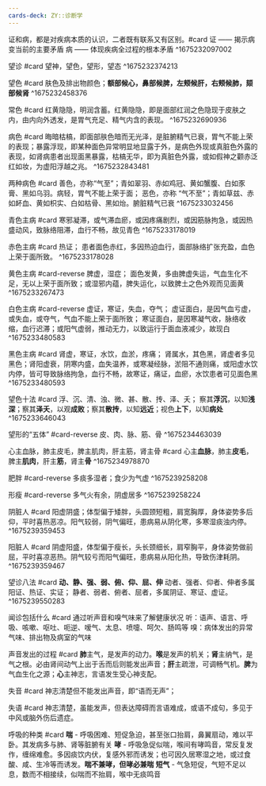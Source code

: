 ```yaml
---
cards-deck: ZY::诊断学
---
```


证和病，都是对疾病本质的认识，二者既有联系又有区别。#card
证 —— 揭示病变当前的主要矛盾
病 —— 体现疾病全过程的根本矛盾
^1675232097002

望诊 #card 
望神，望色，望形，望态
^1675232374213

望色 #card 
肤色及排出物颜色；**额部候心，鼻部候脾，左颊候肝，右颊候肺，颏部候肾**
^1675232458376

常色 #card 
红黄隐隐，明润含蓄。红黄隐隐，即是面部红润之色隐现于皮肤之内，由内向外透发，是胃气充足、精气内含的表现。
^1675232690936

病色 #card 
晦暗枯槁，即面部肤色暗而无光泽，是脏腑精气已衰，胃气不能上荣的表现；暴露浮现，即某种面色异常明显地显露于外，是病色外现或真脏色外露的表现，如肾病患者出现面黑暴露，枯槁无华，即为真脏色外露，或如假神之颧赤泛红如妆，为虚阳浮越之兆。
^1675232843481

两种病色 #card 
善色，亦称“气至”；青如翠羽、赤如鸡冠、黄如蟹腹、白如豕膏、黑如乌羽。病轻，胃气不能上荣于面；
恶色，亦称 “气不至”；青如草兹、赤如衃血、黄如枳实、白如枯骨、黑如炲。腑脏精气已衰
^1675233032456

青色主病 #card 
寒邪凝滞，或气滞血瘀，或因疼痛剧烈，或因筋脉拘急，或因热盛动风，致脉络阻滞，血行不畅，故见青色 
^1675233178019


赤色主病 #card 
热证；
患者面色赤红，多因热迫血行，面部脉络扩张充盈，血色上荣于面所致。
^1675233178028

黄色主病 #card-reverse
脾虚，湿症；
面色发黄，多由脾虚失运，气血生化不足，无以上荣于面所致；或湿邪内蕴，脾失运化，以致脾土之色外观而见面黄
^1675233267473

白色主病 #card-reverse 
虚证，寒证，失血，夺气；
虚证面白，是因气血亏虚，或失血，或夺气，气血不能上荣于面所致；
寒证面白，是因寒凝气收，脉络收缩，血行迟滞；或阳气虚弱，推动无力，以致运行于面血液减少，故现白
^1675233480583

黑色主病 #card 
肾虚，寒证，水饮，血淤，疼痛；
肾属水，其色黑，肾虚者多见黑色；肾阳虚衰，阴寒内盛，血失温养，或寒凝经脉，淤阻不通则痛，或阳虚水饮内停，皆可导致脉络拘急，血行不畅，故寒证，痛证，血瘀，水饮患者可见面色黑
^1675233480593

望色十法 #card 
浮、沉、清、浊、微、甚、散、抟、泽、夭；
察其**浮沉**，以知**浅深**；察其**泽夭**，以观**成败**；察其**散抟**，以知**远近**；视色**上下**，以知**病处**
^1675233646043


望形的“五体” #card-reverse 
皮、肉、脉、筋、骨
^1675234463039


心主血脉，肺主皮毛，脾主肌肉，肝主筋，肾主骨 #card 
心主**血脉**，肺主**皮毛**，脾主**肌肉**，肝主**筋**，肾主**骨**
^1675234978870

肥胖 #card-reverse 
多痰多湿者；食少为气虚 
^1675239258208

形瘦 #card-reverse 
多气火有余，阴虚居多
^1675239258224

阴脏人 #card 
阳虚阴盛；体型偏于矮胖，头圆颈短粗，肩宽胸厚，身体姿势多后仰，平时喜热恶凉。阳气较弱，阴气偏旺，患病易从阴化寒，多寒湿痰浊内停。
^1675239359453


阳脏人 #card 
阴虚阳盛，体型偏于瘦长，头长颈细长，肩窄胸平，身体姿势做前屈，平时喜凉恶热。阴气较亏而阳气偏旺，患病易从阳化热，导致伤津耗阴。
^1675239359467

望诊八法 #card 
**动、静、强、弱、俯、仰、屈、伸**
动者、强者、仰者、伸者多属阳证、热证、实证；
静者、弱者、俯者、屈者，多属阴证、寒证、虚证。
^1675239550283

闻诊包括什么 #card 
通过听声音和嗅气味来了解健康状况
听：语声、语言、呼吸、咳嗽、呕吐、呃逆、嗳气、太息、喷嚏、呵欠、肠鸣等
嗅：病体发出的异常气味、排出物及病室的气味

声音发出的过程 #card 
**肺**主气，是发声的动力。**喉**是发声的机关；**肾**主纳气，是气之根。必由肾间动气上出于舌而后则能发出声音；**肝**主疏泄，可调畅气机。**脾**为气血生化之源；**心**主神志，言语发生受心神支配。


失音 #card
神志清楚但不能发出声音，即“语而无声”；


失语 #card 
神志清楚，虽能发声，但表达障碍而言语难成，或语不成句，多见于中风或脑外伤后遗症。


呼吸的种类 #card 
**喘** - 呼吸困难、短促急迫，甚至张口抬肩，鼻翼扇动，难以平卧。其发病多与肺、肾等脏腑有关
**哮** - 呼吸急促似喘，喉间有哮鸣音，常反复发作，缠绵难愈。多因痰饮内伏，复感外邪而诱发；也可因久居寒湿之地，或过食酸、咸、生冷等而诱发。**喘不兼哮，但哮必兼喘**
**短气** - 气急短促，气短不足以息，数而不相接续，似喘而不抬肩，喉中无痰鸣音


